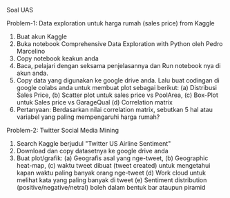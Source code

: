 Soal UAS 

Problem-1: Data exploration untuk harga rumah (sales price) from Kaggle
1. Buat akun Kaggle
2. Buka notebook Comprehensive Data Exploration with Python oleh Pedro Marcelino
3. Copy notebook keakun anda
4. Baca, pelajari dengan seksama penjelasannya dan Run notebook nya di akun anda.
5. Copy data yang digunakan ke google drive anda. Lalu buat codingan di google colabs anda untuk membuat plot sebagai berikut: (a) Distribusi Sales Price, (b) Scatter plot untuk sales price vs PoolArea, (c) Box-Plot untuk Sales price vs GarageQual (d) Correlation matrix
6. Pertanyaan: Berdasarkan nilai correlation matrix, sebutkan 5 hal atau variabel yang paling mempengaruhi harga rumah?

Problem-2: Twitter Social Media Mining
1. Search Kaggle berjudul "Twitter US Airline Sentiment"
2. Download dan copy datasetnya ke google drive anda
3. Buat plot/grafik: (a) Geografis asal yang nge-tweet, (b) Geographic heat-map, (c) waktu tweet dibuat (tweet created) untuk mengetahui kapan waktu paling banyak orang nge-tweet (d) Work cloud untuk melihat kata yang paling banyak di tweet (e) Sentiment distribution (positive/negative/netral) boleh dalam bentuk bar ataupun piramid 
